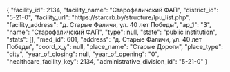 {
    "facility_id": 2134,
    "facility_name": "Старофаличский ФАП",
    "district_id": "5-21-0",
    "facility_url": "https:\/\/starcrb.by\/structure\/lpu_list.php",
    "facility_address": "д. Старые Фаличи, ул. 40 лет Победы",
    "ap_1": "3",
    "name": "Старофаличский ФАП",
    "type": null,
    "state": "public institution",
    "stats": [],
    "med_id": 601,
    "address": "д. Старые Фаличи, ул. 40 лет Победы",
    "coord_x_y": null,
    "place_name": "Старые Дороги",
    "place_type": "city",
    "year_of_closing": null,
    "year_of_opening": "0",
    "healthcare_facility_key": 2134,
    "administrative_division_id": "5-21-0"
}